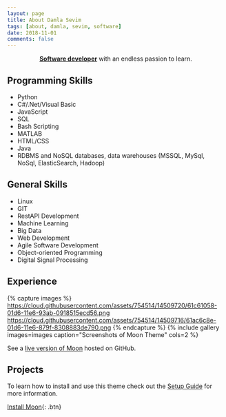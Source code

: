 ```yaml
---
layout: page
title: About Damla Sevim
tags: [about, damla, sevim, software]
date: 2018-11-01
comments: false
---
```

    
<center><a href="http://damlasevimcom"><b>Software developer</b></a> with an endless passion to learn.</center>

## Programming Skills
* Python
* C#/.Net/Visual Basic
* JavaScript
* SQL
* Bash Scripting
* MATLAB
* HTML/CSS
* Java
* RDBMS and NoSQL databases, data warehouses (MSSQL, MySql, NoSql, ElasticSearch, Hadoop)

## General Skills
* Linux
* GIT
* RestAPI Development
* Machine Learning
* Big Data
* Web Development
* Agile Software Development
* Object-oriented Programming
* Digital Signal Processing

## Experience

{% capture images %}
    https://cloud.githubusercontent.com/assets/754514/14509720/61c61058-01d6-11e6-93ab-0918515ecd56.png
    https://cloud.githubusercontent.com/assets/754514/14509716/61ac6c8e-01d6-11e6-879f-8308883de790.png
{% endcapture %}
{% include gallery images=images caption="Screenshots of Moon Theme" cols=2 %}

See a [live version of Moon](http://taylantatli.github.io/Moon) hosted on GitHub.

## Projects

To learn how to install and use this theme check out the [Setup Guide](http://taylantatli.me/Moon/moon-theme/) for more information.
      
[Install Moon](https://github.com/TaylanTatli/Moon){: .btn}
